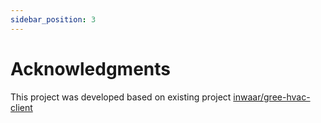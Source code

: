 ```yaml
---
sidebar_position: 3
---
```


# Acknowledgments
This project was developed based on existing project [inwaar/gree-hvac-client](https://github.com/inwaar/gree-hvac-client) 
